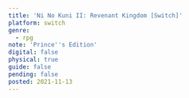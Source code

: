 ```yaml
---
title: 'Ni No Kuni II: Revenant Kingdom [Switch]'
platform: switch
genre:
  - rpg
note: 'Prince''s Edition'
digital: false
physical: true
guide: false
pending: false
posted: 2021-11-13
---
```

